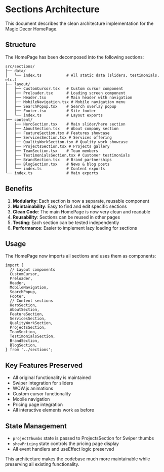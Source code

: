 # Sections Architecture

This document describes the clean architecture implementation for the Magic Decor HomePage.

## Structure

The HomePage has been decomposed into the following sections:

```
src/sections/
├── data/
│   └── index.ts           # All static data (sliders, testimonials, etc.)
├── layout/
│   ├── CustomCursor.tsx   # Custom cursor component
│   ├── Preloader.tsx      # Loading screen component
│   ├── Header.tsx         # Main header with navigation
│   ├── MobileNavigation.tsx # Mobile navigation menu
│   ├── SearchPopup.tsx    # Search overlay popup
│   ├── Footer.tsx         # Site footer
│   └── index.ts           # Layout exports
├── content/
│   ├── HeroSection.tsx    # Main slider/hero section
│   ├── AboutSection.tsx   # About company section
│   ├── FeatureSection.tsx # Features showcase
│   ├── ServicesSection.tsx # Services offering
│   ├── QualityWorkSection.tsx # Quality work showcase
│   ├── ProjectsSection.tsx # Projects gallery
│   ├── TeamSection.tsx    # Team members
│   ├── TestimonialsSection.tsx # Customer testimonials
│   ├── BrandSection.tsx   # Brand partnerships
│   ├── BlogSection.tsx    # News & blog posts
│   └── index.ts           # Content exports
└── index.ts               # Main exports
```

## Benefits

1. **Modularity**: Each section is now a separate, reusable component
2. **Maintainability**: Easy to find and edit specific sections
3. **Clean Code**: The main HomePage is now very clean and readable
4. **Reusability**: Sections can be reused in other pages
5. **Testing**: Each section can be tested independently
6. **Performance**: Easier to implement lazy loading for sections

## Usage

The HomePage now imports all sections and uses them as components:

```tsx
import {
  // Layout components
  CustomCursor,
  Preloader,
  Header,
  MobileNavigation,
  SearchPopup,
  Footer,
  // Content sections
  HeroSection,
  AboutSection,
  FeatureSection,
  ServicesSection,
  QualityWorkSection,
  ProjectsSection,
  TeamSection,
  TestimonialsSection,
  BrandSection,
  BlogSection,
} from '../sections';
```

## Key Features Preserved

- All original functionality is maintained
- Swiper integration for sliders
- WOW.js animations
- Custom cursor functionality
- Mobile navigation
- Pricing page integration
- All interactive elements work as before

## State Management

- `projectThumbs` state is passed to ProjectsSection for Swiper thumbs
- `showPricing` state controls the pricing page display
- All event handlers and useEffect logic preserved

This architecture makes the codebase much more maintainable while preserving all existing functionality.
